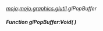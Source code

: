 _[mojo](../../modules/mojo/mojo-module.md):[mojo.graphics.glutil](../../modules/mojo/mojo-graphics-glutil.md).glPopBuffer_
##### Function glPopBuffer:Void(  )
